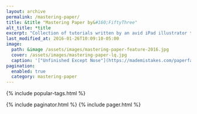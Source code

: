 ```yaml
---
layout: archive
permalink: /mastering-paper/
title: &title "Mastering Paper by&#160;FiftyThree"
alt_title: *title
excerpt: "Collection of tutorials written by an avid iPad illustrator to help you master [Paper by FiftyThree](http://www.fiftythree.com/paper)."
last_modified_at: 2016-01-26T10:09:10-05:00
image: 
  path: &image /assets/images/mastering-paper-feature-2016.jpg
  cover: /assets/images/mastering-paper-lq.jpg
  caption: '["Unfinished Except Nose"](https://mademistakes.com/paperfaces/myriam-j-portrait/) sketched with Pencil by FiftyThree'
pagination: 
  enabled: true
  category: mastering-paper
---
```


{% include popular-tags.html %}
<div class="list__wrap">
  {% include paginator.html %}
  {% include pager.html %}
</div>
